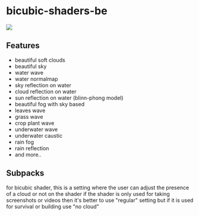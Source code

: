 # bicubic-shaders-be
<img src="https://github.com/Mcbamboo/bicubic-shaders-be/blob/e7a605f0a33dc67e66e54cf42d8385b0770cc9fc/ss/20210506_022909.jpg">

## Features
* beautiful soft clouds
* beautiful sky
* water wave
* water normalmap
* sky reflection on water
* cloud reflection on water
* sun reflection on water (blinn-phong model)
* beautiful fog with sky based
* leaves wave
* grass wave
* crop plant wave
* underwater wave
* underwater caustic
* rain fog
* rain reflection
* and more..

## Subpacks
for bicubic shader, this is a setting where the user can adjust the presence of a cloud or not on the shader
if the shader is only used for taking screenshots or videos then it's better to use "regular" setting but if it is used for survival or building use "no cloud"
